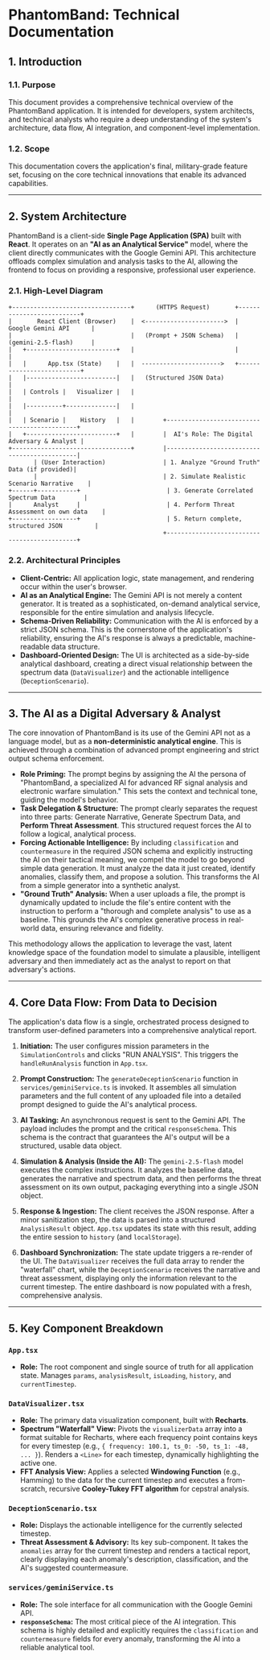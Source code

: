 # PhantomBand: Technical Documentation

## 1. Introduction

### 1.1. Purpose

This document provides a comprehensive technical overview of the PhantomBand application. It is intended for developers, system architects, and technical analysts who require a deep understanding of the system's architecture, data flow, AI integration, and component-level implementation.

### 1.2. Scope

This documentation covers the application's final, military-grade feature set, focusing on the core technical innovations that enable its advanced capabilities.

---

## 2. System Architecture

PhantomBand is a client-side **Single Page Application (SPA)** built with **React**. It operates on an **"AI as an Analytical Service"** model, where the client directly communicates with the Google Gemini API. This architecture offloads complex simulation and analysis tasks to the AI, allowing the frontend to focus on providing a responsive, professional user experience.

### 2.1. High-Level Diagram

```
+---------------------------------+      (HTTPS Request)       +--------------------------+
|       React Client (Browser)    |  <---------------------->  |   Google Gemini API      |
|                                 |   (Prompt + JSON Schema)   |   (gemini-2.5-flash)     |
|   +-------------------------+   |                            |                          |
|   |      App.tsx (State)    |   |  ---------------------->   +--------------------------+
|   |-------------------------|   |   (Structured JSON Data)             |
|   | Controls |   Visualizer |   |                                      |
|   |----------+--------------|   |                                      |
|   | Scenario |    History   |   |        +---------------------------------------------+
|   +-------------------------+   |        |  AI's Role: The Digital Adversary & Analyst |
+---------------------------------+        |---------------------------------------------|
       | (User Interaction)                | 1. Analyze "Ground Truth" Data (if provided)|
       |                                   | 2. Simulate Realistic Scenario Narrative    |
+------+-----------+                        | 3. Generate Correlated Spectrum Data        |
|      Analyst     |                        | 4. Perform Threat Assessment on own data    |
+------------------+                        | 5. Return complete, structured JSON         |
                                           +---------------------------------------------+
```

### 2.2. Architectural Principles

-   **Client-Centric:** All application logic, state management, and rendering occur within the user's browser.
-   **AI as an Analytical Engine:** The Gemini API is not merely a content generator. It is treated as a sophisticated, on-demand analytical service, responsible for the entire simulation and analysis lifecycle.
-   **Schema-Driven Reliability:** Communication with the AI is enforced by a strict JSON schema. This is the cornerstone of the application's reliability, ensuring the AI's response is always a predictable, machine-readable data structure.
-   **Dashboard-Oriented Design:** The UI is architected as a side-by-side analytical dashboard, creating a direct visual relationship between the spectrum data (`DataVisualizer`) and the actionable intelligence (`DeceptionScenario`).

---

## 3. The AI as a Digital Adversary & Analyst

The core innovation of PhantomBand is its use of the Gemini API not as a language model, but as a **non-deterministic analytical engine**. This is achieved through a combination of advanced prompt engineering and strict output schema enforcement.

-   **Role Priming:** The prompt begins by assigning the AI the persona of "PhantomBand, a specialized AI for advanced RF signal analysis and electronic warfare simulation." This sets the context and technical tone, guiding the model's behavior.
-   **Task Delegation & Structure:** The prompt clearly separates the request into three parts: Generate Narrative, Generate Spectrum Data, and **Perform Threat Assessment**. This structured request forces the AI to follow a logical, analytical process.
-   **Forcing Actionable Intelligence:** By including `classification` and `countermeasure` in the required JSON schema and explicitly instructing the AI on their tactical meaning, we compel the model to go beyond simple data generation. It must analyze the data it just created, identify anomalies, classify them, and propose a solution. This transforms the AI from a simple generator into a synthetic analyst.
-   **"Ground Truth" Analysis:** When a user uploads a file, the prompt is dynamically updated to include the file's entire content with the instruction to perform a "thorough and complete analysis" to use as a baseline. This grounds the AI's complex generative process in real-world data, ensuring relevance and fidelity.

This methodology allows the application to leverage the vast, latent knowledge space of the foundation model to simulate a plausible, intelligent adversary and then immediately act as the analyst to report on that adversary's actions.

---

## 4. Core Data Flow: From Data to Decision

The application's data flow is a single, orchestrated process designed to transform user-defined parameters into a comprehensive analytical report.

1.  **Initiation:** The user configures mission parameters in the `SimulationControls` and clicks "RUN ANALYSIS". This triggers the `handleRunAnalysis` function in `App.tsx`.

2.  **Prompt Construction:** The `generateDeceptionScenario` function in `services/geminiService.ts` is invoked. It assembles all simulation parameters and the full content of any uploaded file into a detailed prompt designed to guide the AI's analytical process.

3.  **AI Tasking:** An asynchronous request is sent to the Gemini API. The payload includes the prompt and the critical `responseSchema`. This schema is the contract that guarantees the AI's output will be a structured, usable data object.

4.  **Simulation & Analysis (Inside the AI):** The `gemini-2.5-flash` model executes the complex instructions. It analyzes the baseline data, generates the narrative and spectrum data, and then performs the threat assessment on its own output, packaging everything into a single JSON object.

5.  **Response & Ingestion:** The client receives the JSON response. After a minor sanitization step, the data is parsed into a structured `AnalysisResult` object. `App.tsx` updates its state with this result, adding the entire session to `history` (and `localStorage`).

6.  **Dashboard Synchronization:** The state update triggers a re-render of the UI. The `DataVisualizer` receives the full data array to render the "waterfall" chart, while the `DeceptionScenario` receives the narrative and threat assessment, displaying only the information relevant to the current timestep. The entire dashboard is now populated with a fresh, comprehensive analysis.

---

## 5. Key Component Breakdown

### `App.tsx`
-   **Role:** The root component and single source of truth for all application state. Manages `params`, `analysisResult`, `isLoading`, `history`, and `currentTimestep`.

### `DataVisualizer.tsx`
-   **Role:** The primary data visualization component, built with **Recharts**.
-   **Spectrum "Waterfall" View:** Pivots the `visualizerData` array into a format suitable for Recharts, where each frequency point contains keys for every timestep (e.g., `{ frequency: 100.1, ts_0: -50, ts_1: -48, ... }`). Renders a `<Line>` for each timestep, dynamically highlighting the active one.
-   **FFT Analysis View:** Applies a selected **Windowing Function** (e.g., Hamming) to the data for the current timestep and executes a from-scratch, recursive **Cooley-Tukey FFT algorithm** for cepstral analysis.

### `DeceptionScenario.tsx`
-   **Role:** Displays the actionable intelligence for the currently selected timestep.
-   **Threat Assessment & Advisory:** Its key sub-component. It takes the `anomalies` array for the current timestep and renders a tactical report, clearly displaying each anomaly's description, classification, and the AI's suggested countermeasure.

### `services/geminiService.ts`
-   **Role:** The sole interface for all communication with the Google Gemini API.
-   **`responseSchema`:** The most critical piece of the AI integration. This schema is highly detailed and explicitly requires the `classification` and `countermeasure` fields for every anomaly, transforming the AI into a reliable analytical tool.
